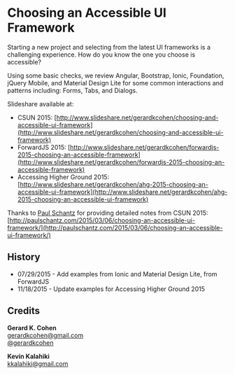# Choosing an Accessible UI Framework

Starting a new project and selecting from the latest UI frameworks is a challenging experience. How do you know the one you choose is accessible? 

Using some basic checks, we review Angular, Bootstrap, Ionic, Foundation, jQuery Mobile, and Material Design Lite for some common interactions and patterns including: Forms, Tabs, and Dialogs.


Slideshare available at:
* CSUN 2015: [http://www.slideshare.net/gerardkcohen/choosing-and-accessible-ui-framework](http://www.slideshare.net/gerardkcohen/choosing-and-accessible-ui-framework)
* ForwardJS 2015: [http://www.slideshare.net/gerardkcohen/forwardjs-2015-choosing-an-accessible-framework](http://www.slideshare.net/gerardkcohen/forwardjs-2015-choosing-an-accessible-framework)
* Accessing Higher Ground 2015: [http://www.slideshare.net/gerardkcohen/ahg-2015-choosing-an-accessible-ui-framework](http://www.slideshare.net/gerardkcohen/ahg-2015-choosing-an-accessible-ui-framework)

Thanks to [Paul Schantz](https://twitter.com/paulschantz) for providing detailed notes from CSUN 2015:  [http://paulschantz.com/2015/03/06/choosing-an-accessible-ui-framework/](http://paulschantz.com/2015/03/06/choosing-an-accessible-ui-framework/)

## History
- 07/29/2015 - Add examples from Ionic and Material Design Lite, from ForwardJS
- 11/18/2015 - Update examples for Accessing Higher Ground 2015


## Credits

**Gerard K. Cohen**  
gerardkcohen@gmail.com  
[@gerardkcohen](http://www.twitter.com/gerardkcohen)

**Kevin Kalahiki**  
kkalahiki@gmail.com
